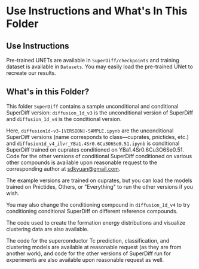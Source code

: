 
# 
# Use Instructions and What's In This Folder

## Use Instructions

Pre-trained UNETs are available in `SuperDiff/checkpoints` and training dataset is available in `Datasets`. You may easily load the pre-trained UNet to recreate our results.

## What's in this Folder?

This folder `SuperDiff` contains a sample unconditional and conditional SuperDiff version: `diffusion_1d_v3` is the unconditional version of SuperDiff and `diffusion_1d_v4` is the conditional version.

Here, `diffusion1d-v3-[VERSION]-SAMPLE.ipynb` are the unconditional SuperDiff versions (name corresponds to class—cuprates, pnictides, etc.) and `diffusion1d_v4_ilvr_YBa1.4Sr0.6Cu3O6Se0.51.ipynb` is conditional SuperDiff trained on cuprates conditioned on YBa1.4Sr0.6Cu3O6Se0.51. Code for the other versions of conditional SuperDiff conditioned on various other compounds is available upon reasonable request to the corresponding author at [sdkyuan@gmail.com](mailto:sdkyuan@gmail.com).

The example versions are trained on cuprates, but you can load the models trained on Pnictides, Others, or "Everything" to run the other versions if you wish.

You may also change the conditioning compound in `diffusion_1d_v4` to try conditioning conditional SuperDiff on different reference compounds.

The code used to create the formation energy distributions and visualize clustering data are also available.

The code for the superconductor Tc prediction, classification, and clustering models are available at reasonable request (as they are from another work), and code for the other versions of SuperDiff run for experiments are also available upon reasonable request as well.
